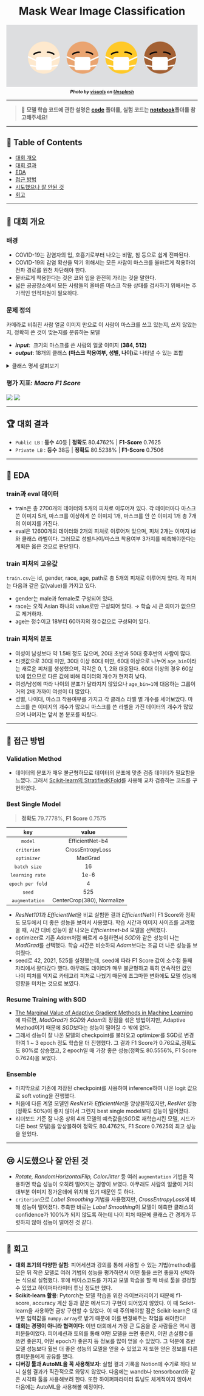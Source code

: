 <div align="center">
    <h1>Mask Wear Image Classification</h1>
    <img src="./asset/logo.png" alt="logo"/>
    <small><i><strong>Photo by <a href="https://unsplash.com/@visuals?utm_source=unsplash&utm_medium=referral&utm_content=creditCopyText">visuals</a> on <a href="https://unsplash.com/s/photos/covid-mask?utm_source=unsplash&utm_medium=referral&utm_content=creditCopyText">Unsplash</a></strong></i></small>
</div>

---

> 📌 **모델 학습 코드에 관한 설명은 [code](./code) 폴더를, 실험 코드는 [notebook](./notebook)폴더를 참고해주세요!**

---

## 📝 Table of Contents

- [대회 개요](#-대회-개요)
- [대회 결과](#-대회-결과)
- [EDA](#-eda)
- [접근 방법](#-접근-방법)
- [시도했으나 잘 안된 것](#-시도했으나-잘-안된-것)
- [회고](#-회고)

---

## 📖 대회 개요

### 배경

- COVID-19는 감염자의 입, 호흡기로부터 나오는 비말, 침 등으로 쉽게 전파된다.
- COVID-19의 감염 확산을 막기 위해서는 모든 사람이 마스크를 올바르게 착용하여 전파 경로를 원천 차단해야 한다.
- 올바르게 착용한다는 것은 코와 입을 완전히 가리는 것을 말한다.
- 넓은 공공장소에서 모든 사람들의 올바른 마스크 착용 상태를 검사하기 위해서는 추가적인 인적자원이 필요하다.

### 문제 정의

카메라로 비춰진 사람 얼굴 이미지 만으로 이 사람이 마스크를 쓰고 있는지, 쓰지 않았는지, 정확히 쓴 것이 맞는지를 분류하는 모델

- <i><b>input</b></i>:  크기의 마스크를 쓴 사람의 얼굴 이미지 <strong>(384, 512)</strong>
- <i><b>output</b></i>: 18개의 클래스 <strong>(마스크 착용여부, 성별, 나이)</strong>로 나타낼 수 있는 조합

<details markdown="1">
<summary>클래스 명세 살펴보기</summary>

<div align="center">
    <img src="./asset/class-description.png" alt="class description" width="80%"/>
    <br/>
</div>

</details>

### 평가 지표: <i>Macro F1 Score</i>

<!-- $F_1 = 2 * \frac{precision*recall}{precision+recall}$ --> <img style="transform: translateY(0.1em); background: white;" src="https://render.githubusercontent.com/render/math?math=F_1%20%3D%202%20*%20%5Cfrac%7Bprecision*recall%7D%7Bprecision%2Brecall%7D" height="30px"/>

<!-- $precision = \frac{TP}{TP+FP}, \qquad recall = \frac{TP}{TP+FN}$ --> <img style="transform: translateY(0.1em); background: white;" src="https://render.githubusercontent.com/render/math?math=precision%20%3D%20%5Cfrac%7BTP%7D%7BTP%2BFP%7D%2C%20%5Cqquad%20recall%20%3D%20%5Cfrac%7BTP%7D%7BTP%2BFN%7D" height="28px"/>

---

## 🏆 대회 결과

- `Public LB` : **등수** 40등 | **정확도** 80.4762% | **F1-Score** 0.7625
- `Private LB` : **등수** 38등 | **정확도** 80.5238% | **F1-Score** 0.7506

---

## 🔎 EDA

### train과 eval 데이터

- train은 총 2700개의 데이터와 5개의 피처로 이루어져 있다. 각 데이터마다 마스크 쓴 이미지 5개, 마스크를 이상하게 쓴 이미지 1개, 마스크를 안 쓴 이미지 1개 총 7개의 이미지를 가진다.
- eval은 12600개의 데이터와 2개의 피처로 이루어져 있으며, 피처 2개는 이미지 id와 클래스 라벨이다. 그러므로 성별/나이/마스크 착용여부 3가지를 예측해야한다는 계획은 옳은 것으로 판단된다.

### train 피처의 고유값

`train.csv`는 id, gender, race, age, path로 총 5개의 피처로 이루어져 있다. 각 피처는 다음과 같은 값(value)를 가지고 있다.

- gender는 male과 female로 구성되어 있다.
- race는 오직 Asian 하나의 value로만 구성되어 있다. → 학습 시 큰 의미가 없으므로 제거하자.
- age는 정수이고 18부터 60까지의 정수값으로 구성되어 있다.

### train 피처의 분포

- 여성이 남성보다 약 1.5배 정도 많으며, 20대 초반과 50대 중후반의 사람이 많다.
- 타겟값으로 30대 미만, 30대 이상 60대 미만, 60대 이상으로 나누어 `age_bin`이라는 새로운 피처를 생성했으며, 각각은 0, 1, 2와 대응된다. 60대 이상의 경우 60살 밖에 없으므로 다른 값에 비해 데이터의 개수가 현저히 낮다.
- 여성/남성에 따라 나이의 분포가 달라지지 않았으나 `age_bin=1`에 대응하는 그룹이 거의 2배 가까이 여성이 더 많았다.
- 성별, 나이대, 마스크 착용여부를 가지고 각 클래스 라벨 별 개수를 세어보았다. 마스크를 쓴 이미지의 개수가 많으니 마스크를 쓴 라벨을 가진 데이터의 개수가 많았으며 나머지는 앞서 본 분포를 따랐다.

---

## 🚀 접근 방법

### Validation Method

- 데이터의 분포가 매우 불균형하므로 데이터의 분포에 맞춘 검증 데이터가 필요함을 느꼈다. 그래서 [Scikit-learn의 StratifiedKFold](https://scikit-learn.org/stable/modules/generated/sklearn.model_selection.StratifiedKFold.html)를 사용해 교차 검증하는 코드를 구현하였다.

### Best Single Model

> **정확도** 79.7778%, **F1 Score** 0.7575

|       key        |           value            |
| :--------------: | :------------------------: |
|     `model`      |      EfficientNet-b4       |
|   `criterion`    |      CrossEntropyLoss      |
|   `optimizer`    |          MadGrad           |
|   `batch size`   |             16             |
| `learning rate`  |            1e-6            |
| `epoch per fold` |             4              |
|      `seed`      |            525             |
|  `augmentation`  | CenterCrop(380), Normalize |

- *ResNet101*과 *EfficientNet*을 비교 실험한 결과 *EfficientNet*이 F1 Score와 정확도 모두에서 더 좋은 성능을 보여서 사용했다. 학습 시간과 이미지 사이즈를 고려했을 때, 시간 대비 성능이 잘 나오는 _Efficientnet-b4_ 모델을 선택했다.
- optimizer로 기존 *Adam*처럼 빠르게 수렴하면서 *SGD*와 같은 성능이 나는 *MadGrad*를 선택했다. 학습 시간은 비슷하되 *Adam*보다는 조금 더 나은 성능을 보여줬다.
- seed로 42, 2021, 525를 설정했는데, seed에 따라 F1 Score 값이 소수점 둘째 자리에서 왔다갔다 했다. 아무래도 데이터가 매우 불균형하고 특히 연속적인 값인 나이 피처를 억지로 카테고리 피처로 나눴기 때문에 조그마한 변화에도 모델 성능에 영향을 미치는 것으로 보였다.

### Resume Training with SGD

- [The Marginal Value of Adaptive Gradient Methods in Machine Learning](https://arxiv.org/pdf/1705.08292.pdf)에 따르면, *MadGrad*가 *SGD*와 *Adam*의 장점을 섞은 방법이지만, Adaptive Method이기 때문에 *SGD*보다는 성능이 떨어질 수 밖에 없다.
- 그래서 성능이 잘 나온 모델의 checkpoint를 불러오고 optimizer를 SGD로 변경하여 1 ~ 3 epoch 정도 학습을 더 진행했다. 그 결과 F1 Score가 0.76으로,정확도도 80%로 상승했고, 2 epoch일 때 가장 좋은 성능(정확도 80.5556%, F1 Score 0.7624)을 보였다.

### Ensemble

- 마지막으로 기존에 저장된 checkpoint를 사용하여 inference하여 나온 logit 값으로 soft voting을 진행했다.
- 처음에 다른 계열 모델인 *ResNet*과 *EfficientNet*을 앙상블하였지만, _ResNet_ 성능(정확도 50%)이 좋지 않아서 그런지 best single model보다 성능이 떨어졌다.
- 리더보드 기준 잘 나온 상위 4개 모델의 예측값을(*SGD*로 재학습시킨 모델, 시드가 다른 best 모델)을 앙상블하여 정확도 80.4762%, F1 Score 0.7625의 최고 성능을 얻었다.

---

## 😢 시도했으나 잘 안된 것

- _Rotate, RandomHorizontalFlip, ColorJitter_ 등 여러 `augmentation` 기법을 적용하면 학습 성능이 오히려 떨어지는 경향이 보였다. 아무래도 사람의 얼굴이 거의 대부분 이미지 정가운데에 위치해 있기 때문인 듯 하다.
- `criterion`으로 _Label Smoothing_ 기법을 사용했지만, *CrossEntropyLoss*에 비해 성능이 떨어졌다. 추측한 바로는 *Label Smoothing*이 모델이 예측한 클래스의 confidence가 100%가 되지 않도록 하는데 나이 피처 때문에 클래스 간 경계가 뚜렷하지 않아 성능이 떨어진 것 같다.

---

## 👀 회고

- **대회 초기의 다양한 실험**: 피어세션과 강의를 통해 사용할 수 있는 기법(method)를 모은 뒤 작은 모델로 여러 기법의 성능을 평가하면서 어떤 툴을 쓰면 좋을지 선택하는 식으로 실험했다. 후에 베이스코드를 가지고 모델 학습을 할 때 바로 툴을 결정할 수 있었고 하이퍼파라미터 튜닝 정도만 했다.
- **Scikit-learn 활용**: Pytorch는 모델 학습을 위한 라이브러리이기 때문에 f1-score, accuracy 계산 등과 같은 메서드가 구현이 되어있지 않았다. 이 때 Scikit-learn을 사용하면 금방 구현할 수 있었다. 이 때 주의해야할 점은 Scikit-learn은 대부분 입력값을 `numpy.array`로 받기 때문에 이를 변경해주는 작업을 해야한다!
- **대회는 경쟁이 아니라 협력이다**: 이번 대회에서 가장 큰 도움을 준 사람들은 역시 캠퍼분들이었다. 피어세션과 토의를 통해 어떤 모델을 쓰면 좋은지, 어떤 손실함수를 쓰면 좋은지, 어떤 epoch가 좋은지 등 정보를 많이 얻을 수 있었다. 그 덕분에 초반 모델 성능보다 훨씬 더 좋은 성능의 모델을 얻을 수 있었고 저 또한 얻은 정보를 다른 캠퍼분들에게 공유를 했다.
- **디버깅 툴과 AutoML을 꼭 사용해보자**: 실험 결과 기록을 Notion에 수기로 하다 보니 실험 결과가 직관적으로 와닿지 않았다. 다음에는 wandb나 tensorboard와 같은 시각화 툴을 사용해보려 한다. 또한 하이퍼파라미터 튜닝도 체계적이지 않아서 다음에는 AutoML을 사용해볼 예정이다.
